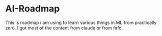 # AI-Roadmap
This is roadmap i am using to learn various things in ML from practically zero. I got most of the content from claude or from fafo. 
